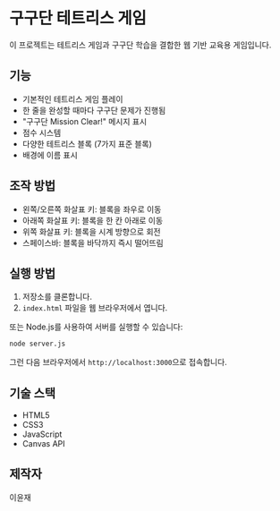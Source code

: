 # 구구단 테트리스 게임

이 프로젝트는 테트리스 게임과 구구단 학습을 결합한 웹 기반 교육용 게임입니다.

## 기능

- 기본적인 테트리스 게임 플레이
- 한 줄을 완성할 때마다 구구단 문제가 진행됨
- "구구단 Mission Clear!" 메시지 표시
- 점수 시스템
- 다양한 테트리스 블록 (7가지 표준 블록)
- 배경에 이름 표시

## 조작 방법

- 왼쪽/오른쪽 화살표 키: 블록을 좌우로 이동
- 아래쪽 화살표 키: 블록을 한 칸 아래로 이동
- 위쪽 화살표 키: 블록을 시계 방향으로 회전
- 스페이스바: 블록을 바닥까지 즉시 떨어뜨림

## 실행 방법

1. 저장소를 클론합니다.
2. `index.html` 파일을 웹 브라우저에서 엽니다.

또는 Node.js를 사용하여 서버를 실행할 수 있습니다:

```bash
node server.js
```

그런 다음 브라우저에서 `http://localhost:3000`으로 접속합니다.

## 기술 스택

- HTML5
- CSS3
- JavaScript
- Canvas API

## 제작자

이윤재 